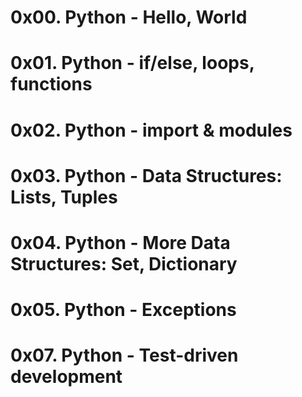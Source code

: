 # 0x00. Python - Hello, World
# 0x01. Python - if/else, loops, functions
# 0x02. Python - import & modules
# 0x03. Python - Data Structures: Lists, Tuples
# 0x04. Python - More Data Structures: Set, Dictionary
# 0x05. Python - Exceptions
# 0x07. Python - Test-driven development
